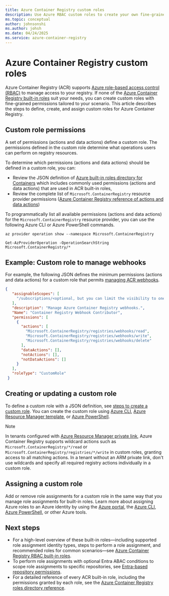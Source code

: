 ```yaml
---
title: Azure Container Registry custom roles
description: Use Azure RBAC custom roles to create your own fine-grained roles for Azure Container Registry.
ms.topic: conceptual
author: johnsonshi
ms.author: johsh
ms.date: 04/24/2025
ms.service: azure-container-registry
---
```


# Azure Container Registry custom roles

Azure Container Registry (ACR) supports [Azure role-based access control (RBAC)](/azure/role-based-access-control/) to manage access to your registry. If none of the [Azure Container Registry built-in roles](container-registry-rbac-built-in-roles-overview.md) suit your needs, you can create custom roles with fine-grained permissions tailored to your scenario. This article describes the steps to define, create, and assign custom roles for Azure Container Registry.

## Custom role permissions

A set of permissions (actions and data actions) define a custom role. The permissions defined in the custom role determine what operations users can perform on registry resources.

To determine which permissions (actions and data actions) should be defined in a custom role, you can:
* Review the JSON definition of [Azure built-in roles directory for Containers](/azure/role-based-access-control/built-in-roles/containers) which includes commonly used permissions (actions and data actions) that are used in ACR built-in roles,
* Review the complete list of `Microsoft.ContainerRegistry` resource provider permissions ([Azure Container Registry reference of actions and data actions](/azure/role-based-access-control/permissions/containers#microsoftcontainerregistry))

To programmatically list all available permissions (actions and data actions) for the `Microsoft.ContainerRegistry` resource provider, you can use the following Azure CLI or Azure PowerShell commands.

```azurecli
az provider operation show --namespace Microsoft.ContainerRegistry
```

```azurepowershell
Get-AzProviderOperation -OperationSearchString Microsoft.ContainerRegistry/*
```

## Example: Custom role to manage webhooks

For example, the following JSON defines the minimum permissions (actions and data actions) for a custom role that permits [managing ACR webhooks](container-registry-webhook.md).

```json
{
   "assignableScopes": [
     "/subscriptions/<optional, but you can limit the visibility to one or more subscriptions>"
   ],
   "description": "Manage Azure Container Registry webhooks.",
   "Name": "Container Registry Webhook Contributor",
   "permissions": [
     {
       "actions": [
         "Microsoft.ContainerRegistry/registries/webhooks/read",
         "Microsoft.ContainerRegistry/registries/webhooks/write",
         "Microsoft.ContainerRegistry/registries/webhooks/delete"
       ],
       "dataActions": [],
       "notActions": [],
       "notDataActions": []
     }
   ],
   "roleType": "CustomRole"
 }
```

## Creating or updating a custom role

To define a custom role with a JSON definition, see [steps to create a custom role](/azure/role-based-access-control/custom-roles#steps-to-create-a-custom-role).
You can create the custom role using [Azure CLI](/azure/role-based-access-control/custom-roles-cli), [Azure Resource Manager template](/azure/role-based-access-control/custom-roles-template), or [Azure PowerShell](/azure/role-based-access-control/custom-roles-powershell).

> [!NOTE]
> In tenants configured with [Azure Resource Manager private link](/azure/azure-resource-manager/management/create-private-link-access-portal), Azure Container Registry supports wildcard actions such as `Microsoft.ContainerRegistry/*/read` or `Microsoft.ContainerRegistry/registries/*/write` in custom roles, granting access to all matching actions.
> In a tenant without an ARM private link, don't use wildcards and specify all required registry actions individually in a custom role.

## Assigning a custom role

Add or remove role assignments for a custom role in the same way that you manage role assignments for built-in roles.
Learn more about assigning Azure roles to an Azure identity by using the [Azure portal](/azure/role-based-access-control/role-assignments-portal), the [Azure CLI](/azure/role-based-access-control/role-assignments-cli), [Azure PowerShell](/azure/role-based-access-control/role-assignments-powershell), or other Azure tools.

## Next steps

* For a high-level overview of these built-in roles—including supported role assignment identity types, steps to perform a role assignment, and recommended roles for common scenarios—see [Azure Container Registry RBAC built-in roles](container-registry-rbac-built-in-roles-overview.md).
* To perform role assignments with optional Entra ABAC conditions to scope role assignments to specific repositories, see [Entra-based repository permissions](container-registry-rbac-abac-repository-permissions.md).
* For a detailed reference of every ACR built-in role, including the permissions granted by each role, see the [Azure Container Registry roles directory reference](container-registry-rbac-built-in-roles-directory-reference.md).
